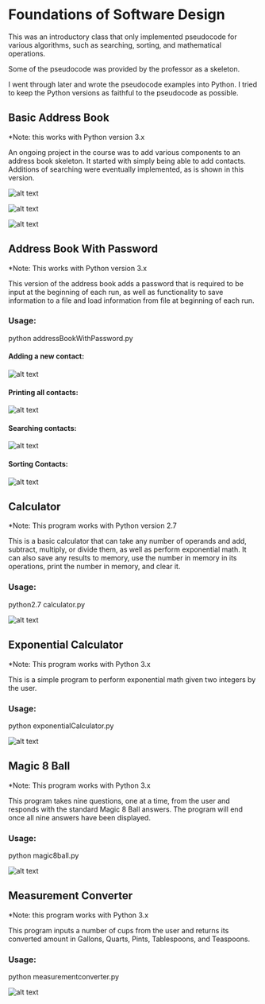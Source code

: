 # Foundations of Software Design

This was an introductory class that only implemented pseudocode for various algorithms, such as searching, sorting, and mathematical
operations.

Some of the pseudocode was provided by the professor as a skeleton. 

I went through later and wrote the pseudocode examples into Python. I tried to keep the Python versions as faithful to the 
pseudocode as possible.

## Basic Address Book
*Note: this works with Python version 3.x

An ongoing project in the course was to add various components to an address book skeleton. It started with simply being able
to add contacts. Additions of searching were eventually implemented, as is shown in this version.

![alt text](https://github.com/NotQuiteHeroes/Resources/blob/master/ScreenShots/foundationsAddressAdd.JPG "Add contact")

![alt text](https://github.com/NotQuiteHeroes/Resources/blob/master/ScreenShots/foundationsAddressSearch.JPG "Search contact")

![alt text](https://github.com/NotQuiteHeroes/Resources/blob/master/ScreenShots/foundationsAddressPrint.JPG "Print contact")

## Address Book With Password
*Note: This works with Python version 3.x

This version of the address book adds a password that is required to be input at the beginning of each run, as well as functionality
to save information to a file and load information from file at beginning of each run.

### Usage:
python addressBookWithPassword.py

#### Adding a new contact:
![alt text](https://github.com/NotQuiteHeroes/Resources/blob/master/ScreenShots/foundationsPasswordAdd.JPG "Add contact")
#### Printing all contacts:
![alt text](https://github.com/NotQuiteHeroes/Resources/blob/master/ScreenShots/foundationsPasswordPrint.JPG "Print contacts")
#### Searching contacts:
![alt text](https://github.com/NotQuiteHeroes/Resources/blob/master/ScreenShots/foundationsPasswordSearch.JPG "Search contacts")
#### Sorting Contacts:
![alt text](https://github.com/NotQuiteHeroes/Resources/blob/master/ScreenShots/foundationsPasswordSort.JPG "Sort Contacts")

## Calculator
*Note: This program works with Python version 2.7

This is a basic calculator that can take any number of operands and add, subtract, multiply, or divide them, as well as perform exponential math. It can also save any results to memory, use the number in memory in its operations, print the number in memory, and clear it. 

### Usage:
python2.7 calculator.py

![alt text](https://github.com/NotQuiteHeroes/Resources/blob/master/ScreenShots/foundationsCalculator.JPG "Basic Calculator App")

## Exponential Calculator
*Note: This program works with Python 3.x

This is a simple program to perform exponential math given two integers by the user.

### Usage:
python exponentialCalculator.py

![alt text](https://github.com/NotQuiteHeroes/Resources/blob/master/ScreenShots/foundationsExpCalc.JPG "Exponential Calculator")

## Magic 8 Ball
*Note: This program works with Python 3.x

This program takes nine questions, one at a time, from the user and responds with the standard Magic 8 Ball answers. The program will end once all nine answers have been displayed.

### Usage:
python magic8ball.py

![alt text](https://github.com/NotQuiteHeroes/Resources/blob/master/ScreenShots/foundations8ball.JPG "Magic 8 Ball")

## Measurement Converter
*Note: this program works with Python 3.x

This program inputs a number of cups from the user and returns its converted amount in Gallons, Quarts, Pints, Tablespoons, and Teaspoons.

### Usage:
python measurementconverter.py

![alt text](https://github.com/NotQuiteHeroes/Resources/blob/master/ScreenShots/foundationsConverter.JPG "Measurement Converter")
